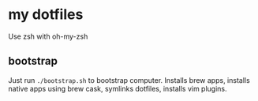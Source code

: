# my dotfiles

Use zsh with oh-my-zsh

## bootstrap

Just run `./bootstrap.sh` to bootstrap computer. Installs brew apps, installs native apps using brew cask, symlinks dotfiles, installs vim plugins.